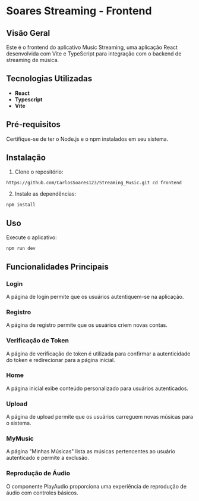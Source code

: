 # Soares Streaming - Frontend

## Visão Geral
Este é o frontend do aplicativo Music Streaming, uma aplicação React desenvolvida com Vite e TypeScript para integração com o backend de streaming de música.

## Tecnologias Utilizadas

- **React**
- **Typescript**
- **Vite**


## Pré-requisitos
Certifique-se de ter o Node.js e o npm instalados em seu sistema.

## Instalação

1. Clone o repositório:

`
https://github.com/CarlosSoares123/Streaming_Music.git
cd frontend
`

2. Instale as dependências:

`
npm install
`


## Uso
Execute o aplicativo:

`
npm run dev
`


## Funcionalidades Principais

### Login
A página de login permite que os usuários autentiquem-se na aplicação.

### Registro
A página de registro permite que os usuários criem novas contas.

### Verificação de Token
A página de verificação de token é utilizada para confirmar a autenticidade do token e redirecionar para a página inicial.


### Home
A página inicial exibe conteúdo personalizado para usuários autenticados.

### Upload
A página de upload permite que os usuários carreguem novas músicas para o sistema.

### MyMusic
A página "Minhas Músicas" lista as músicas pertencentes ao usuário autenticado e permite a exclusão.

### Reprodução de Áudio
O componente PlayAudio proporciona uma experiência de reprodução de áudio com controles básicos.
